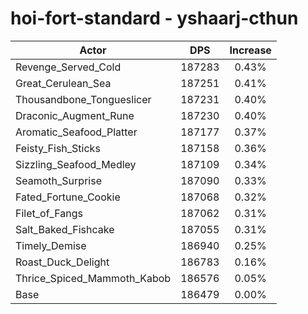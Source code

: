 # hoi-fort-standard - yshaarj-cthun
| Actor | DPS | Increase |
|---|:---:|:---:|
|Revenge_Served_Cold|187283|0.43%|
|Great_Cerulean_Sea|187251|0.41%|
|Thousandbone_Tongueslicer|187231|0.40%|
|Draconic_Augment_Rune|187230|0.40%|
|Aromatic_Seafood_Platter|187177|0.37%|
|Feisty_Fish_Sticks|187158|0.36%|
|Sizzling_Seafood_Medley|187109|0.34%|
|Seamoth_Surprise|187090|0.33%|
|Fated_Fortune_Cookie|187068|0.32%|
|Filet_of_Fangs|187062|0.31%|
|Salt_Baked_Fishcake|187055|0.31%|
|Timely_Demise|186940|0.25%|
|Roast_Duck_Delight|186783|0.16%|
|Thrice_Spiced_Mammoth_Kabob|186576|0.05%|
|Base|186479|0.00%|
